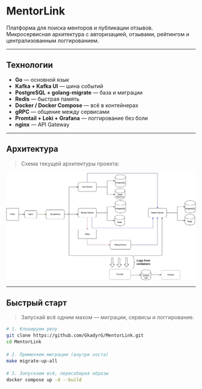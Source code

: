 # MentorLink 

Платформа для поиска менторов и публикации отзывов. Микросервисная архитектура с авторизацией, отзывами, рейтингом и централизованным логгированием.

---

## Технологии

- **Go** — основной язык
- **Kafka + Kafka UI** — шина событий
- **PostgreSQL + golang-migrate** — база и миграции
- **Redis** — быстрая память
- **Docker / Docker Compose** — всё в контейнерах
- **gRPC** — общение между сервисами
- **Promtail + Loki + Grafana** — логгирование без боли
- **nginx** — API Gateway

---

## Архитектура

> Схема текущей архитектуры проекта:

![architecture](./monitoring/architecture.jpg)

---

##  Быстрый старт

> Запускай всё одним махом — миграции, сервисы и логгирование.

```bash
# 1. Клонируем репу
git clone https://github.com/GkadyrG/MentorLink.git
cd MentorLink

# 2. Применяем миграции (внутри хоста)
make migrate-up-all

# 3. Запускаем всё, пересобирая образы
docker compose up -d --build
